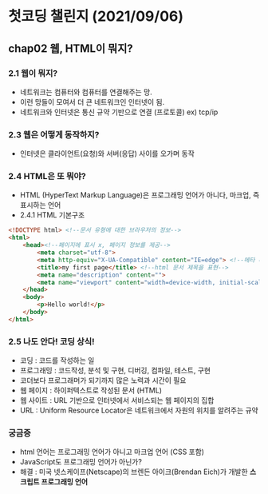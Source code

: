 # 첫코딩 챌린지 (2021/09/06)

## chap02 웹, HTML이 뭐지?

### 2.1 웹이 뭐지?

- 네트워크는 컴퓨터와 컴퓨터를 연결해주는 망.
- 이런 망들이 모여서 더 큰 네트워크인 인터넷이 됨.
- 네트워크와 인터넷은 통신 규약 기반으로 연결 (프로토콜) ex) tcp/ip

### 2.3 웹은 어떻게 동작하지?

- 인터넷은 클라이언트(요청)와 서버(응답) 사이를 오가며 동작



### 2.4 HTML은 또 뭐야?

- HTML (HyperText Markup Language)은 프로그래밍 언어가 아니다, 마크업, 즉 표시하는 언어
- 2.4.1 HTML 기본구조

```html
<!DOCTYPE html> <!--문서 유형에 대한 브라우저의 정보-->
<html>
    <head><!--페이지에 표시 x, 페이지 정보를 제공-->
        <meta charset="utf-8"> 
        <meta http-equiv="X-UA-Compatible" content="IE=edge"> <!--메타 데이터는 데이터를 설명하는 데이터 ( ex.작성자, 날짜 )-->
        <title>my first page</title> <!--html 문서 제목을 표현-->
        <meta name="description" content="">
        <meta name="viewport" content="width=device-width, initial-scale=1">
    </head>
    <body>
        <p>Hello world!</p>
    </body>
</html>
```



### 2.5 나도 안다! 코딩 상식!

- 코딩 : 코드를 작성하는 일
- 프로그래밍 : 코드작성, 분석 및 구현, 디버깅, 컴파일, 테스트, 구현
- 코더보다 프로그래머가 되기까지 많은 노력과 시간이 필요
- 웹 페이지 : 하이퍼텍스트로 작성된 문서 (HTML)
- 웹 사이트 : URL 기반으로 인터넷에서 서비스되는 웹 페이지의 집합
- URL : Uniform Resource Locator은 네트워크에서 자원의 위치를 알려주는 규약

### 궁금증

- html 언어는 프로그래밍 언어가 아니고 마크업 언어 (CSS 포함)
- JavaScript도 프로그래밍 언어가 아닌가?
- 해결 : 미국 넷스케이프(Netscape)의 브렌든 아이크(Brendan Eich)가 개발한 **스크립트 프로그래밍 언어**